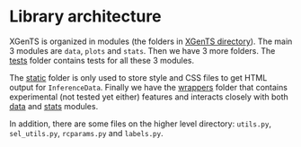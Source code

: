 # Library architecture
XGenTS is organized in modules (the folders in [XGenTS directory](https://github.com/XGenTS-devs/XGenTS/tree/main/XGenTS)).
The main 3 modules are `data`, `plots` and `stats`.
Then we have 3 more folders. The [tests](https://github.com/XGenTS-devs/XGenTS/tree/main/XGenTS/tests)
folder contains tests for all these 3 modules.

The [static](https://github.com/XGenTS-devs/XGenTS/tree/main/XGenTS/static)
folder is only used to store style and CSS files to get HTML output for `InferenceData`.
Finally we have the [wrappers](https://github.com/XGenTS-devs/XGenTS/tree/main/XGenTS/wrappers)
folder that contains experimental (not tested yet either) features
and interacts closely with both [data](https://github.com/XGenTS-devs/XGenTS/tree/main/XGenTS/data)
and [stats](https://github.com/XGenTS-devs/XGenTS/tree/main/XGenTS/stats) modules.

In addition, there are some files on the higher level directory: `utils.py`, `sel_utils.py`,
`rcparams.py` and `labels.py`.
